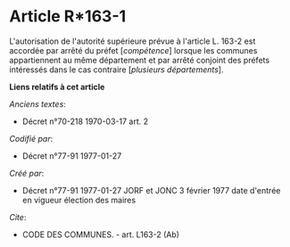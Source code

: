 # Article R*163-1

L'autorisation de l'autorité supérieure prévue à l'article L. 163-2 est accordée par arrêté du préfet [*compétence*] lorsque
les communes appartiennent au même département et par arrêté conjoint des préfets intéressés dans le cas contraire
[*plusieurs départements*].

**Liens relatifs à cet article**

_Anciens textes_:

  - Décret n°70-218 1970-03-17 art. 2

_Codifié par_:

  - Décret n°77-91 1977-01-27

_Créé par_:

  - Décret n°77-91 1977-01-27 JORF et JONC 3 février 1977 date d'entrée en vigueur élection des maires

_Cite_:

  - CODE DES COMMUNES. - art. L163-2 (Ab)

